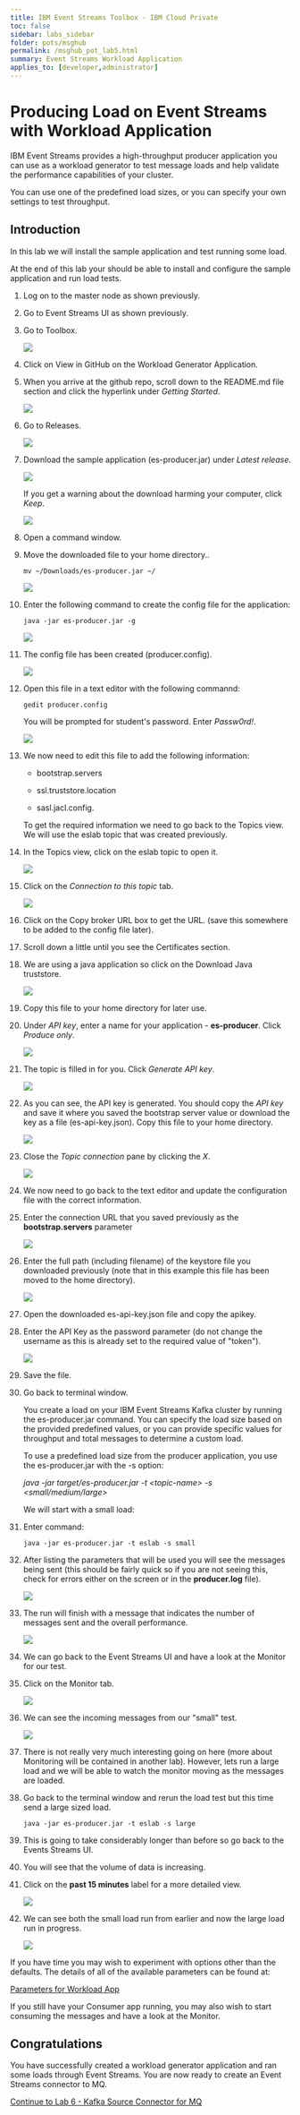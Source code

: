 ```yaml
---
title: IBM Event Streams Toolbox - IBM Cloud Private
toc: false
sidebar: labs_sidebar
folder: pots/msghub
permalink: /msghub_pot_lab5.html
summary: Event Streams Workload Application 
applies_to: [developer,administrator]
---
```


# Producing Load on Event Streams with Workload Application

IBM Event Streams provides a high-throughput producer application you
can use as a workload generator to test message loads and help validate
the performance capabilities of your cluster.

You can use one of the predefined load sizes, or you can specify your
own settings to test throughput.

## Introduction

In this lab we will install the sample application and test running some
load.

At the end of this lab your should be able to install and configure the
sample application and run load tests.

1.  Log on to the master node as shown previously.

2.  Go to Event Streams UI as shown previously.

3.  Go to Toolbox.

	![](./images/pots/msghub/lab5/image1.png)

4.  Click on View in GitHub on the Workload Generator Application.

1.  When you arrive at the github repo, scroll down to the README.md file section and click the hyperlink under *Getting Started*.

	![](./images/pots/msghub/lab5/image23.png)
	
5.  Go to Releases.

    ![](./images/pots/msghub/lab5/image2.png)

6.  Download the sample application (es-producer.jar) under *Latest release*.

	![](./images/pots/msghub/lab5/image27.png)
	
	 If you get a warning about the download harming your computer, click *Keep*.
	
	![](./images/pots/msghub/lab5/image24.png)

8.  Open a command window.

7.  Move the downloaded file to your home directory..

	```
	mv ~/Downloads/es-producer.jar ~/
	```
	
	![](./images/pots/msghub/lab5/image26.png)

9.  Enter the following command to create the config file for the
    application:
	
	```
	java -jar es-producer.jar -g
	```
	
	![](./images/pots/msghub/lab5/image3.png)

10. The config file has been created (producer.config).

	![](./images/pots/msghub/lab5/image4.png)

11. Open this file in a text editor with the following commannd:

	```
	gedit producer.config
	```
	
	You will be prompted for student's password. Enter *Passw0rd!*.
	
	![](./images/pots/msghub/lab5/image4a.png)
	
1.  We now need to edit this file to add the following information:

	* bootstrap.servers

	* ssl.truststore.location

	* sasl.jacl.config.

	To get the required information we need to go back to the Topics view.
We will use the eslab topic that was created previously.

12. In the Topics view, click on the eslab topic to open it.

	![](./images/pots/msghub/lab5/image5.png)

13. Click on the *Connection to this topic* tab.

	![](./images/pots/msghub/lab5/image6.png)

14. Click on the Copy broker URL box to get the URL. (save this
    somewhere to be added to the config file later).

15. Scroll down a little until you see the Certificates section.

16. We are using a java application so click on the Download Java
    truststore.
    
    ![](./images/pots/msghub/lab5/image7.png)

17. Copy this file to your home directory for later use.

18. Under *API key*, enter a name for your application - **es-producer**. Click *Produce only*. 

	![](./images/pots/msghub/lab5/image8.png)

19. The topic is filled in for you. Click *Generate API key*.

	![](./images/pots/msghub/lab5/image9.png)

20. As you can see, the API key is generated. You should copy the *API key* and save it where you saved the bootstrap server value or download the key as a file (es-api-key.json). Copy this file to your home directory. 

	![](./images/pots/msghub/lab5/image10a.png) 
	
1.  Close the *Topic connection* pane by clicking the *X*. 

	![](./images/pots/msghub/lab5/image10b.png) 
	
1. We now need to go back to the text editor and update the configuration file with the correct information.

32. Enter the connection URL that you saved previously as the
    **bootstrap.servers** parameter
    
    ![](./images/pots/msghub/lab5/image13.png)

33. Enter the full path (including filename) of the keystore file you
    downloaded previously (note that in this example this file has been
    moved to the home directory).
    
    ![](./images/pots/msghub/lab5/image14.png)

34. Open the downloaded es-api-key.json file and copy the apikey.

35. Enter the API Key as the password parameter (do not change the
    username as this is already set to the required value of "token").
    
    ![](./images/pots/msghub/lab5/image15.png)

36. Save the file.

37. Go back to terminal window.

	You create a load on your IBM Event Streams Kafka cluster by running
the es-producer.jar command. You can specify the load size based on the
provided predefined values, or you can provide specific values for
throughput and total messages to determine a custom load.

	To use a predefined load size from the producer application, you use
the es-producer.jar with the -s option:	
	
	*java -jar target/es-producer.jar -t \<topic-name\> -s \<small/medium/large\>*
	

	We will start with a small load:

38. Enter command:
	
	```
	java -jar es-producer.jar -t eslab -s small
	```

39. After listing the parameters that will be used you will see the
    messages being sent (this should be fairly quick so if you are not
    seeing this, check for errors either on the screen or in the
    **producer.log** file).
    
    ![](./images/pots/msghub/lab5/image16.png)

40. The run will finish with a message that indicates the number of
    messages sent and the overall performance.
    
    ![](./images/pots/msghub/lab5/image17.png)

41. We can go back to the Event Streams UI and have a look at the
    Monitor for our test.

42. Click on the Monitor tab.

	![](./images/pots/msghub/lab5/image18.png)

43. We can see the incoming messages from our "small" test.

	![](./images/pots/msghub/lab5/image19.png)

44. There is not really very much interesting going on here (more about
    Monitoring will be contained in another lab). However, lets run a
    large load and we will be able to watch the monitor moving as the
    messages are loaded.

45. Go back to the terminal window and rerun the load test but this time
    send a large sized load.
    
    ```
    java -jar es-producer.jar -t eslab -s large
    ```

46. This is going to take considerably longer than before so go back to
    the Events Streams UI.

47. You will see that the volume of data is increasing.

48. Click on the **past 15 minutes** label for a more detailed view.

	![](./images/pots/msghub/lab5/image20.png)

49. We can see both the small load run from earlier and now the large
    load run in progress.
    
    ![](./images/pots/msghub/lab5/image21.png)

If you have time you may wish to experiment with options other than the
defaults. The details of all of the available parameters can be found
at:

[Parameters for Workload App](https://ibm.github.io/event-streams/getting-started/testing-loads)

If you still have your Consumer app running, you may also wish to start
consuming the messages and have a look at the Monitor.

## Congratulations
You have successfully created a workload generator application and ran some loads through Event Streams. You are now ready to create an Event Streams connector to MQ. 

[Continue to Lab 6 - Kafka Source Connector for MQ](msghub_pot_lab6.html)
